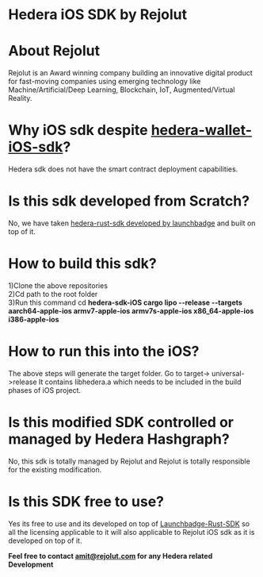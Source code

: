 # Hedera iOS SDK by Rejolut

# About Rejolut

Rejolut is an Award winning company building an innovative digital product for fast-moving companies using emerging technology like Machine/Artificial/Deep Learning, Blockchain, IoT, Augmented/Virtual Reality.

# Why iOS sdk despite [hedera-wallet-iOS-sdk](https://github.com/hashgraph/hedera-wallet-ios)?

Hedera sdk does not have the smart contract deployment capabilities.

# Is this sdk developed from Scratch?

No, we have taken [hedera-rust-sdk developed by launchbadge](https://github.com/launchbadge/hedera-sdk-rust) and built on top of it.

# How to build this sdk?
1)Clone the above repositories<br>
2)Cd path to the root folder<br> 
3)Run this command cd <b>hedera-sdk-iOS cargo lipo --release --targets aarch64-apple-ios armv7-apple-ios armv7s-apple-ios x86_64-apple-ios i386-apple-ios</b>

# How to run this into the iOS?
The above steps will generate the target folder. Go to target-> universal->release
It contains libhedera.a which needs to be included in the build phases of iOS project.

# Is this modified SDK controlled or managed by Hedera Hashgraph?
No, this sdk is totally managed by Rejolut and Rejolut is totally responsible for the existing modification.

# Is this SDK free to use?
Yes its free to use and its developed on top of [Launchbadge-Rust-SDK](https://github.com/launchbadge/hedera-sdk-rust) so all the licensing applicable to it will also applicable to Rejolut iOS sdk as it is developed on top of it.

<b>Feel free to contact amit@rejolut.com for any Hedera related Development</b>



